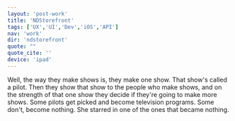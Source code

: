 ```yaml
---
layout: 'post-work'
title: 'NDStorefront'
tags: ['UX','UI','Dev','iOS','API']
nav: 'work'
dir: 'ndstorefront'
quote: ""
quote_cite: ''
device: 'ipad'
---
```

Well, the way they make shows is, they make one show. That show's called a pilot. Then they show that show to the people who make shows, and on the strength of that one show they decide if they're going to make more shows. Some pilots get picked and become television programs. Some don't, become nothing. She starred in one of the ones that became nothing.